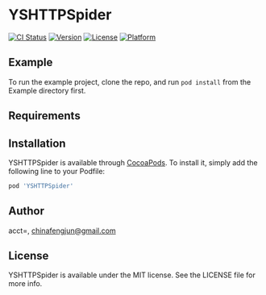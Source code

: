 # YSHTTPSpider

[![CI Status](https://img.shields.io/travis/acct<blob>=<NULL>/YSHTTPSpider.svg?style=flat)](https://travis-ci.org/acct<blob>=<NULL>/YSHTTPSpider)
[![Version](https://img.shields.io/cocoapods/v/YSHTTPSpider.svg?style=flat)](https://cocoapods.org/pods/YSHTTPSpider)
[![License](https://img.shields.io/cocoapods/l/YSHTTPSpider.svg?style=flat)](https://cocoapods.org/pods/YSHTTPSpider)
[![Platform](https://img.shields.io/cocoapods/p/YSHTTPSpider.svg?style=flat)](https://cocoapods.org/pods/YSHTTPSpider)

## Example

To run the example project, clone the repo, and run `pod install` from the Example directory first.

## Requirements

## Installation

YSHTTPSpider is available through [CocoaPods](https://cocoapods.org). To install
it, simply add the following line to your Podfile:

```ruby
pod 'YSHTTPSpider'
```

## Author

acct<blob>=<NULL>, chinafengjun@gmail.com

## License

YSHTTPSpider is available under the MIT license. See the LICENSE file for more info.

